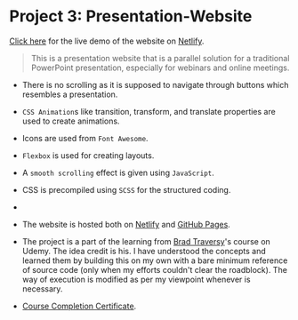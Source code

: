 # Project 3: Presentation-Website

[Click here](https://stupefied-kowalevski-3623e5.netlify.app/) for the live demo  of the website on [Netlify](https://www.netlify.com/).

> This is a presentation website that is a parallel solution for a traditional PowerPoint presentation, especially for webinars and online meetings. 

- There is no scrolling as it is supposed to navigate through buttons which resembles a presentation.

- `CSS Animation`s like transition, transform, and translate properties are used to create animations.

- Icons are used from `Font Awesome`.

- `Flexbox` is used for creating layouts.

- A `smooth scrolling` effect is given using `JavaScript`.

- CSS is precompiled using `SCSS` for the structured coding.
- 
- The website is hosted both on [Netlify](https://www.netlify.com/) and [GitHub Pages](https://pages.github.com/).

- The project is a part of the learning from [Brad Traversy](https://github.com/bradtraversy)'s course on Udemy. The idea credit is his. I have understood the concepts and learned them by building this on my own with a bare minimum reference of source code (only when my efforts couldn't clear the roadblock). The way of execution is modified as per my viewpoint whenever is necessary.

- [Course Completion Certificate](https://www.udemy.com/certificate/UC-f1857a3d-62ea-4e0d-9d9e-2f83a9eebb51/).

